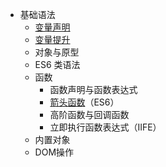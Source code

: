 + 基础语法
	+ [变量声明](00-前端/00-核心/JavaScript/核心概念/基础语法/变量声明.md)
	+ [变量提升](00-前端/00-核心/JavaScript/核心概念/基础语法/变量提升.md)
	+ 对象与原型
	+ ES6 类语法
	+ 函数
	    - 函数声明与函数表达式
	    - [箭头函数](00-前端/00-核心/JavaScript/核心概念/基础语法/箭头函数.md)（ES6）
	    - 高阶函数与回调函数
	    - 立即执行函数表达式（IIFE）
	+ 内置对象 
	+ DOM操作